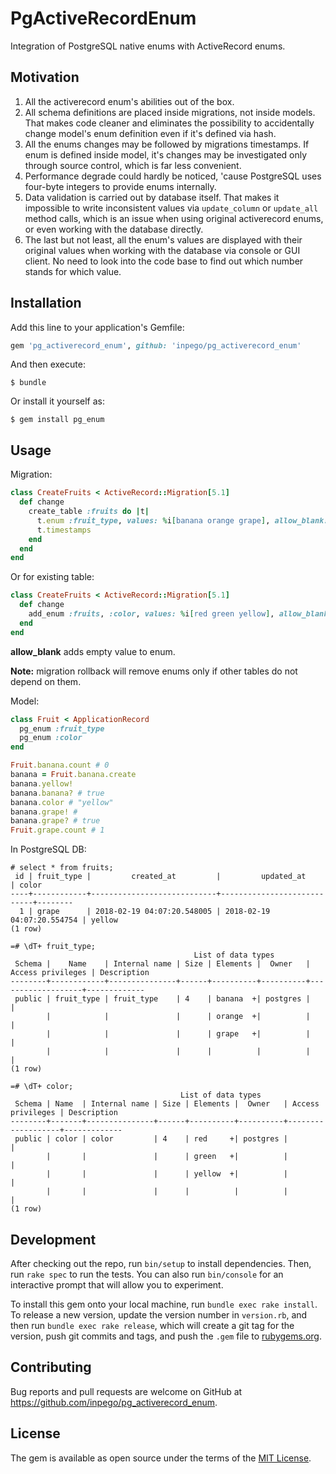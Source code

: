 # PgActiveRecordEnum

Integration of PostgreSQL native enums with ActiveRecord enums.

## Motivation

1.	All the activerecord enum's abilities out of the box.
2.	All schema definitions are placed inside migrations, not inside models. That makes code cleaner and eliminates the possibility to accidentally change model's enum definition even if it's defined via hash.
3.	All the enums changes may be followed by migrations timestamps. If enum is defined inside model, it's changes may be investigated only through source control, which is far less convenient.
4.	Performance degrade could hardly be noticed, 'cause PostgreSQL uses four-byte integers to provide enums internally.
5.	Data validation is carried out by database itself. That makes it impossible to write inconsistent values via `update_column` or `update_all` method calls, which is an issue when using original activerecord enums, or even working with the database directly.
6.	The last but not least, all the enum's values are displayed with their original values when working with the database via console or GUI client. No need to look into the code base to find out which number stands for which value.


## Installation

Add this line to your application's Gemfile:

```ruby
gem 'pg_activerecord_enum', github: 'inpego/pg_activerecord_enum'
```

And then execute:

    $ bundle

Or install it yourself as:

    $ gem install pg_enum

## Usage

Migration:

```ruby
class CreateFruits < ActiveRecord::Migration[5.1]
  def change
    create_table :fruits do |t|
      t.enum :fruit_type, values: %i[banana orange grape], allow_blank: true
      t.timestamps
    end
  end
end
```

Or for existing table:

```ruby
class CreateFruits < ActiveRecord::Migration[5.1]
  def change
    add_enum :fruits, :color, values: %i[red green yellow], allow_blank: true
  end
end
```

**allow_blank** adds empty value to enum.

**Note:** migration rollback will remove enums only if other tables do not depend on them.

Model:

```ruby
class Fruit < ApplicationRecord
  pg_enum :fruit_type
  pg_enum :color
end
```

```ruby
Fruit.banana.count # 0
banana = Fruit.banana.create
banana.yellow!
banana.banana? # true
banana.color # "yellow"
banana.grape! #
banana.grape? # true
Fruit.grape.count # 1
```

In PostgreSQL DB:
```
# select * from fruits;
 id | fruit_type |         created_at         |         updated_at         | color  
----+------------+----------------------------+----------------------------+--------
  1 | grape      | 2018-02-19 04:07:20.548005 | 2018-02-19 04:07:20.554754 | yellow
(1 row)

=# \dT+ fruit_type;
                                         List of data types
 Schema |    Name    | Internal name | Size | Elements |  Owner   | Access privileges | Description 
--------+------------+---------------+------+----------+----------+-------------------+-------------
 public | fruit_type | fruit_type    | 4    | banana  +| postgres |                   | 
        |            |               |      | orange  +|          |                   | 
        |            |               |      | grape   +|          |                   | 
        |            |               |      |          |          |                   | 
(1 row)

=# \dT+ color;
                                      List of data types
 Schema | Name  | Internal name | Size | Elements |  Owner   | Access privileges | Description 
--------+-------+---------------+------+----------+----------+-------------------+-------------
 public | color | color         | 4    | red     +| postgres |                   | 
        |       |               |      | green   +|          |                   | 
        |       |               |      | yellow  +|          |                   | 
        |       |               |      |          |          |                   | 
(1 row)
```

## Development

After checking out the repo, run `bin/setup` to install dependencies. Then, run `rake spec` to run the tests. You can also run `bin/console` for an interactive prompt that will allow you to experiment.

To install this gem onto your local machine, run `bundle exec rake install`. To release a new version, update the version number in `version.rb`, and then run `bundle exec rake release`, which will create a git tag for the version, push git commits and tags, and push the `.gem` file to [rubygems.org](https://rubygems.org).

## Contributing

Bug reports and pull requests are welcome on GitHub at https://github.com/inpego/pg_activerecord_enum.

## License

The gem is available as open source under the terms of the [MIT License](https://opensource.org/licenses/MIT).
